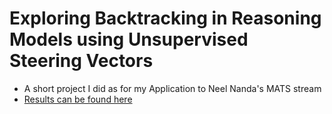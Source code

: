 # Exploring Backtracking in Reasoning Models using Unsupervised Steering Vectors

- A short project I did as for my Application to Neel Nanda's MATS stream
- [Results can be found here](https://docs.google.com/document/d/1slb0QBQfT0UdgenU4jj_JJ9CH6J_m8iGmD90vtDcy2w/edit?usp=sharing)

